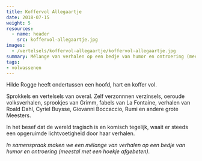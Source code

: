 ```yaml
---
title: Koffervol Allegaartje
date: 2018-07-15
weight: 5
resources:
  - name: header
    src: koffervol-allegaartje.jpg
images:
  - /vertelsels/koffervol-allegaartje/koffervol-allegaartje.jpg
summary: Mélange van verhalen op een bedje van humor en ontroering (meestal met een hoekje afgebeten).
tags:
- volwassenen
---
```


Hilde Rogge heeft ondertussen een hoofd, hart en koffer vol.

Sprokkels en vertelsels van overal. Zelf verzonnnen verzinsels, oeroude volksverhalen, sprookjes van Grimm, fabels van La Fontaine, verhalen van Roald Dahl, Cyriel Buysse, Giovanni Boccaccio, Rumi en andere grote Meesters. 

In het besef dat de wereld tragisch is en komisch tegelijk, waait er steeds een opgeruimde lichtvoetigheid door haar verhalen.

*In samenspraak maken we een mélange van verhalen op een bedje van humor en ontroering (meestal met een hoekje afgebeten).*
